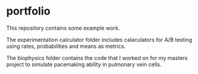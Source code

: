 # portfolio

This repository contains some example work.

The experimentation calculator folder includes calaculators for A/B testing using rates, probabilities and means as metrics. 

The biophysics folder contains the code that I worked on for my masters project to simulate pacemaking ability in pulmonary vein cells.
